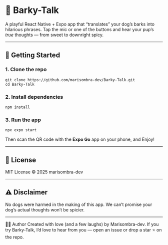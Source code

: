 # 🐾 Barky-Talk

A playful React Native + Expo app that “translates” your dog’s barks into hilarious phrases.
Tap the mic or one of the buttons and hear your pup’s *true* thoughts — from sweet to downright spicy.

---

## 🚀 Getting Started

### 1. Clone the repo
    git clone https://github.com/marisombra-dev/Barky-Talk.git
    cd Barky-Talk

### 2. Install dependencies
    npm install

### 3. Run the app
    npx expo start
Then scan the QR code with the **Expo Go** app on your phone, and Enjoy!

---

## 📜 License
MIT License © 2025 marisombra-dev

---

## ⚠️ Disclaimer
No dogs were harmed in the making of this app.
We can’t promise your dog’s actual thoughts won’t be spicier.

---

👩‍💻 Author
Created with love (and a few laughs) by Marisombra-dev.
If you try Barky-Talk, I’d love to hear from you — open an issue or drop a star ⭐ on the repo.


